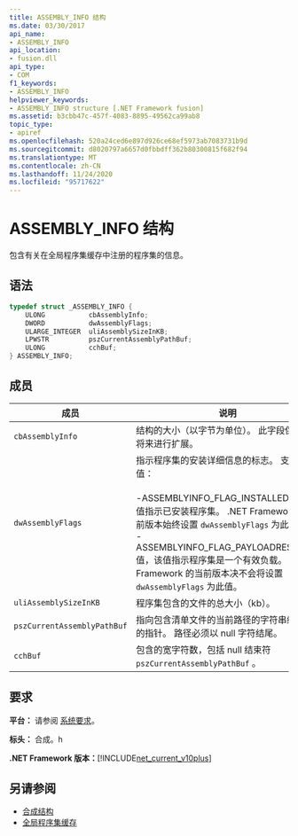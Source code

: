 ```yaml
---
title: ASSEMBLY_INFO 结构
ms.date: 03/30/2017
api_name:
- ASSEMBLY_INFO
api_location:
- fusion.dll
api_type:
- COM
f1_keywords:
- ASSEMBLY_INFO
helpviewer_keywords:
- ASSEMBLY_INFO structure [.NET Framework fusion]
ms.assetid: b3cbb47c-457f-4083-8895-49562ca99ab8
topic_type:
- apiref
ms.openlocfilehash: 520a24ced6e897d926ce68ef5973ab7083731b9d
ms.sourcegitcommit: d8020797a6657d0fbbdff362b80300815f682f94
ms.translationtype: MT
ms.contentlocale: zh-CN
ms.lasthandoff: 11/24/2020
ms.locfileid: "95717622"
---
```

# <a name="assembly_info-structure"></a>ASSEMBLY_INFO 结构

包含有关在全局程序集缓存中注册的程序集的信息。  
  
## <a name="syntax"></a>语法  
  
```cpp  
typedef struct _ASSEMBLY_INFO {  
    ULONG           cbAssemblyInfo;  
    DWORD           dwAssemblyFlags;  
    ULARGE_INTEGER  uliAssemblySizeInKB;  
    LPWSTR          pszCurrentAssemblyPathBuf;  
    ULONG           cchBuf;  
} ASSEMBLY_INFO;  
```  
  
## <a name="members"></a>成员  
  
|成员|说明|  
|------------|-----------------|  
|`cbAssemblyInfo`|结构的大小（以字节为单位）。 此字段保留供将来进行扩展。|  
|`dwAssemblyFlags`|指示程序集的安装详细信息的标志。 支持以下值：<br /><br /> -ASSEMBLYINFO_FLAG_INSTALLED 值，该值指示已安装程序集。 .NET Framework 的当前版本始终设置 `dwAssemblyFlags` 为此值。<br />-ASSEMBLYINFO_FLAG_PAYLOADRESIDENT 值，该值指示程序集是一个有效负载。 .NET Framework 的当前版本决不会将设置 `dwAssemblyFlags` 为此值。|  
|`uliAssemblySizeInKB`|程序集包含的文件的总大小（kb）。|  
|`pszCurrentAssemblyPathBuf`|指向包含清单文件的当前路径的字符串缓冲区的指针。 路径必须以 null 字符结尾。|  
|`cchBuf`|包含的宽字符数，包括 null 结束符 `pszCurrentAssemblyPathBuf` 。|  
  
## <a name="requirements"></a>要求  

 **平台：** 请参阅 [系统要求](../../get-started/system-requirements.md)。  
  
 **标头：** 合成。h  
  
 **.NET Framework 版本：**[!INCLUDE[net_current_v10plus](../../../../includes/net-current-v10plus-md.md)]  
  
## <a name="see-also"></a>另请参阅

- [合成结构](fusion-structures.md)
- [全局程序集缓存](../../app-domains/gac.md)

